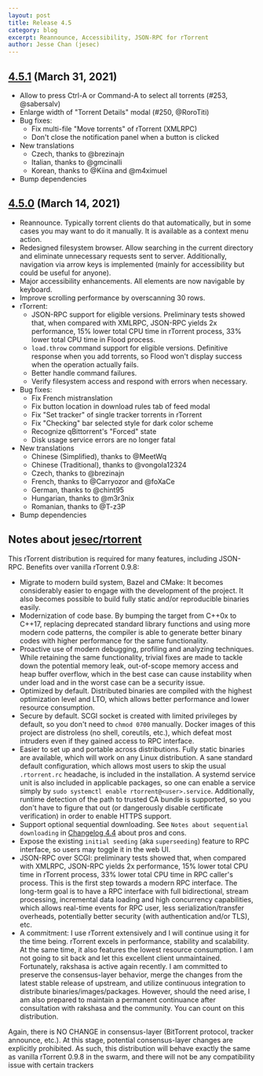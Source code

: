 ```yaml
---
layout: post
title: Release 4.5
category: blog
excerpt: Reannounce, Accessibility, JSON-RPC for rTorrent
author: Jesse Chan (jesec)
---
```


## [4.5.1] (March 31, 2021)

- Allow to press Ctrl-A or Command-A to select all torrents (#253, @sabersalv)
- Enlarge width of "Torrent Details" modal (#250, @RoroTiti)
- Bug fixes:
  - Fix multi-file "Move torrents" of rTorrent (XMLRPC)
  - Don't close the notification panel when a button is clicked
- New translations
  - Czech, thanks to @brezinajn
  - Italian, thanks to @gmcinalli
  - Korean, thanks to @Kiina and @m4ximuel
- Bump dependencies

## [4.5.0] (March 14, 2021)

- Reannounce. Typically torrent clients do that automatically, but in some cases you may want to do it manually. It is available as a context menu action.
- Redesigned filesystem browser. Allow searching in the current directory and eliminate unnecessary requests sent to server. Additionally, navigation via arrow keys is implemented (mainly for accessibility but could be useful for anyone).
- Major accessibility enhancements. All elements are now navigable by keyboard.
- Improve scrolling performance by overscanning 30 rows.
- rTorrent:
  - JSON-RPC support for eligible versions. Preliminary tests showed that, when compared with XMLRPC, JSON-RPC yields 2x performance, 15% lower total CPU time in rTorrent process, 33% lower total CPU time in Flood process.
  - `load.throw` command support for eligible versions. Definitive response when you add torrents, so Flood won't display success when the operation actually fails.
  - Better handle command failures.
  - Verify filesystem access and respond with errors when necessary.
- Bug fixes:
  - Fix French mistranslation
  - Fix button location in download rules tab of feed modal
  - Fix "Set tracker" of single tracker torrents in rTorrent
  - Fix "Checking" bar selected style for dark color scheme
  - Recognize qBittorrent's "Forced" state
  - Disk usage service errors are no longer fatal
- New translations
  - Chinese (Simplified), thanks to @MeetWq
  - Chinese (Traditional), thanks to @vongola12324
  - Czech, thanks to @brezinajn
  - French, thanks to @Carryozor and @foXaCe
  - German, thanks to @chint95
  - Hungarian, thanks to @m3r3nix
  - Romanian, thanks to @T-z3P
- Bump dependencies

## Notes about [jesec/rtorrent]

This rTorrent distribution is required for many features, including JSON-RPC. Benefits over vanilla rTorrent 0.9.8:

- Migrate to modern build system, Bazel and CMake: It becomes considerably easier to engage with the development of the project. It also becomes possible to build fully static and/or reproducible binaries easily.
- Modernization of code base. By bumping the target from C++0x to C++17, replacing deprecated standard library functions and using more modern code patterns, the compiler is able to generate better binary codes with higher performance for the same functionality.
- Proactive use of modern debugging, profiling and analyzing techniques. While retaining the same functionality, trivial fixes are made to tackle down the potential memory leak, out-of-scope memory access and heap buffer overflow, which in the best case can cause instability when under load and in the worst case can be a security issue.
- Optimized by default. Distributed binaries are compiled with the highest optimization level and LTO, which allows better performance and lower resource consumption.
- Secure by default. SCGI socket is created with limited privileges by default, so you don't need to `chmod 0700` manually. Docker images of this project are distroless (no shell, coreutils, etc.), which defeat most intruders even if they gained access to RPC interface.
- Easier to set up and portable across distributions. Fully static binaries are available, which will work on any Linux distribution. A sane standard default configuration, which allows most users to skip the usual `.rtorrent.rc` headache, is included in the installation. A systemd service unit is also included in applicable packages, so one can enable a service simply by `sudo systemctl enable rtorrent@<user>.service`. Additionally, runtime detection of the path to trusted CA bundle is supported, so you don't have to figure that out (or dangerously disable certificate verification) in order to enable HTTPS support.
- Support optional sequential downloading. See `Notes about sequential downloading` in [Changelog 4.4](https://flood.js.org/Changelog-4.4) about pros and cons.
- Expose the existing `initial seeding` (aka `superseeding`) feature to RPC interface, so users may toggle it in the web UI.
- JSON-RPC over SCGI: preliminary tests showed that, when compared with XMLRPC, JSON-RPC yields 2x performance, 15% lower total CPU time in rTorrent process, 33% lower total CPU time in RPC caller's process. This is the first step towards a modern RPC interface. The long-term goal is to have a RPC interface with full bidirectional, stream processing, incremental data loading and high concurrency capabilities, which allows real-time events for RPC user, less serialization/transfer overheads, potentially better security (with authentication and/or TLS), etc.
- A commitment: I use rTorrent extensively and I will continue using it for the time being. rTorrent excels in performance, stability and scalability. At the same time, it also features the lowest resource consumption. I am not going to sit back and let this excellent client unmaintained. Fortunately, rakshasa is active again recently. I am committed to preserve the consensus-layer behavior, merge the changes from the latest stable release of upstream, and utilize continuous integration to distribute binaries/images/packages. However, should the need arise, I am also prepared to maintain a permanent continuance after consultation with rakshasa and the community. You can count on this distribution.

Again, there is NO CHANGE in consensus-layer (BitTorrent protocol, tracker announce, etc.). At this stage, potential consensus-layer changes are explicitly prohibited. As such, this distribution will behave exactly the same as vanilla rTorrent 0.9.8 in the swarm, and there will not be any compatibility issue with certain trackers

[4.5.0]: https://github.com/jesec/flood/compare/v4.4.1...v4.5.0
[4.5.1]: https://github.com/jesec/flood/compare/v4.5.0...v4.5.1
[jesec/rtorrent]: https://github.com/jesec/rtorrent

